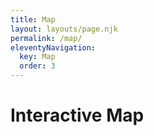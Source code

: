 ```yaml
---
title: Map
layout: layouts/page.njk
permalink: /map/
eleventyNavigation:
  key: Map
  order: 3
---
```


# Interactive Map

<div id="map" style="height: 500px; width: 100%;"></div>

<link rel="stylesheet" href="https://unpkg.com/leaflet@1.9.4/dist/leaflet.css" integrity="sha256-p4NxAoJBhIIN+hmNHrzRCf9tD/miZyoHS5obTRR9BMY=" crossorigin=""/>
<script src="https://unpkg.com/leaflet@1.9.4/dist/leaflet.js" integrity="sha256-20nQCchB9co0qIjJZRGuk2/Z9VM+kNiyxNV1lvTlZBo=" crossorigin=""></script>

<script>
  // Initialize the map
  const map = L.map('map').setView([40.7128, -74.0060], 13);
  
  // Add OpenStreetMap tile layer
  L.tileLayer('https://{s}.tile.openstreetmap.org/{z}/{x}/{y}.png', {
    attribution: '&copy; <a href="https://www.openstreetmap.org/copyright">OpenStreetMap</a> contributors'
  }).addTo(map);
  
  // For now, add a single marker
  L.marker([40.7128, -74.0060])
    .addTo(map)
    .bindPopup("New York City");
</script>
